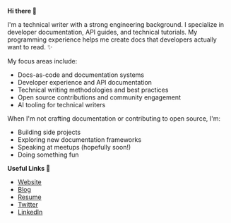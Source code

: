 **Hi there 👋**

I'm a technical writer with a strong engineering background. I specialize in developer documentation, API guides, and technical tutorials. My programming experience helps me create docs that developers actually want to read. ✨

My focus areas include:
* Docs-as-code and documentation systems
* Developer experience and API documentation
* Technical writing methodologies and best practices
* Open source contributions and community engagement
* AI tooling for technical writers

When I'm not crafting documentation or contributing to open source, I'm:
* Building side projects
* Exploring new documentation frameworks
* Speaking at meetups (hopefully soon!)
* Doing something fun

**Useful Links 🌻**
* [Website](umoren.vercel.app)
* [Blog](https://beyondcode.hashnode.dev)
* [Resume](https://bit.ly/samueltechwriting)
* [Twitter](https://x.com/saameeey)
* [LinkedIn](https://linkedin.com/in/umoren)
